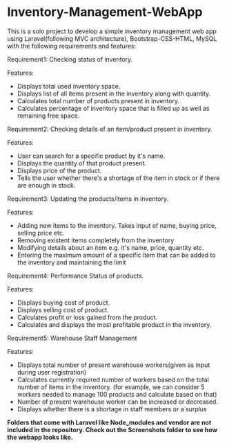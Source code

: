 # Inventory-Management-WebApp
This is a solo project to develop a simple inventory management web app using Laravel(following MVC architecture), Bootstrap-CSS-HTML, MySQL with the following requirements and features:

Requirement1:
Checking status of inventory.

Features:
* Displays total used inventory space.
* Displays list of all items present in the inventory along with quantity.
* Calculates total number of products present in inventory.
* Calculates percentage of inventory space that is filled up as well as remaining free space.

Requirement2:
Checking details of an item/product present in inventory.

Features:
* User can search for a specific product by it's name.
* Displays the quantity of that product present.
* Displays price of the product.
* Tells the user whether there's a shortage of the item in stock or if there are enough in stock.

Requirement3:
Updating the products/items in inventory.

Features:
* Adding new items to the inventory. Takes input of name, buying price, selling price etc.
* Removing existent items completely from the inventory
* Modifying details about an item e.g. it's name, price, quantity etc.
* Entering the maximum amount of a specific item that can be added to the inventory and maintaining the limit

Requirement4:
Performance Status of products.

Features:
* Displays buying cost of product.
* Displays selling cost of product.
* Calculates profit or loss gained from the product. 
* Calculates and displays the most profitable product in the inventory.

Requirement5:
Warehouse Staff Management

Features:
* Displays total number of present warehouse workers(given as input during user registration)
* Calculates currently required number of workers based on the total number of items in the inventory. (for example, we can consider 5 workers needed to manage 100 products and calculate based on that)
* Number of present warehouse worker can be increased or decreased.
* Displays whether there is a shortage in staff members or a surplus

**Folders that come with Laravel like Node_modules and vendor are not included in the repository. Check out the Screenshots folder to see how the webapp looks like.**
